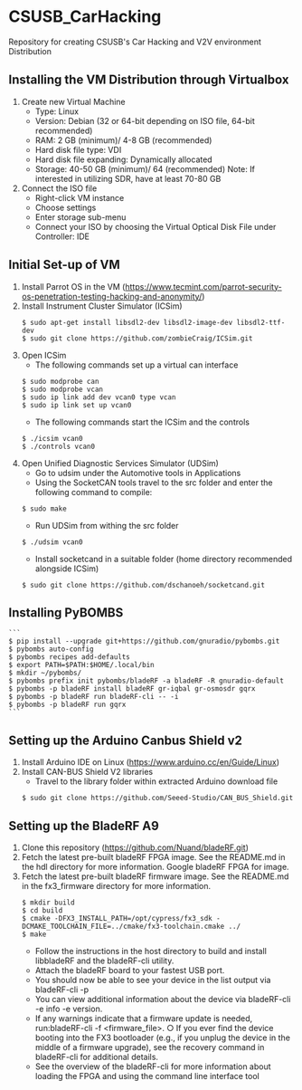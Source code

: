 # CSUSB_CarHacking
Repository for creating CSUSB's Car Hacking and V2V environment Distribution

## Installing the VM Distribution through Virtualbox
1. Create new Virtual Machine
	* Type: Linux
	* Version: Debian (32 or 64-bit depending on ISO file, 64-bit recommended)
	* RAM: 2 GB (minimum)/ 4-8 GB (recommended)
	* Hard disk file type: VDI
	* Hard disk file expanding: Dynamically allocated
	* Storage: 40-50 GB (minimum)/ 64 (recommended)
		Note: If interested in utilizing SDR, have at least 70-80 GB
2. Connect the ISO file
	* Right-click VM instance
	* Choose settings
	* Enter storage sub-menu
	* Connect your ISO by choosing the Virtual Optical Disk File under Controller: IDE

## Initial Set-up of VM
1. Install Parrot OS in the VM (https://www.tecmint.com/parrot-security-os-penetration-testing-hacking-and-anonymity/)
2. Install Instrument Cluster Simulator (ICSim)
	```
	$ sudo apt-get install libsdl2-dev libsdl2-image-dev libsdl2-ttf-dev
	$ sudo git clone https://github.com/zombieCraig/ICSim.git
	```
3. Open ICSim
	* The following commands set up a virtual can interface
	```
	$ sudo modprobe can
	$ sudo modprobe vcan
	$ sudo ip link add dev vcan0 type vcan
	$ sudo ip link set up vcan0
	```
	* The following commands start the ICSim and the controls
	```
	$ ./icsim vcan0
	$ ./controls vcan0
	```
3. Open Unified Diagnostic Services Simulator (UDSim)
	* Go to udsim under the Automotive tools in Applications
	* Using the SocketCAN tools travel to the src folder and enter the following command to compile:
	```
	$ sudo make 
	```
	* Run UDSim from withing the src folder
	```
	$ ./udsim vcan0
	```
	* Install socketcand in a suitable folder (home directory recommended alongside ICSim)
	```
	$ sudo git clone https://github.com/dschanoeh/socketcand.git
	```
    
## Installing PyBOMBS
	```
	$ pip install --upgrade git+https://github.com/gnuradio/pybombs.git
	$ pybombs auto-config
	$ pybombs recipes add-defaults
	$ export PATH=$PATH:$HOME/.local/bin
	$ mkdir ~/pybombs/
	$ pybombs prefix init pybombs/bladeRF -a bladeRF -R gnuradio-default
	$ pybombs -p bladeRF install bladeRF gr-iqbal gr-osmosdr gqrx
	$ pybombs -p bladeRF run bladeRF-cli -- -i
	$ pybombs -p bladeRF run gqrx
	```

## Setting up the Arduino Canbus Shield v2
1. Install Arduino IDE on Linux (https://www.arduino.cc/en/Guide/Linux)
2. Install CAN-BUS Shield V2 libraries
	* Travel to the library folder within extracted Arduino download file
	```
	$ sudo git clone https://github.com/Seeed-Studio/CAN_BUS_Shield.git
	```

## Setting up the BladeRF A9
1. Clone this repository (https://github.com/Nuand/bladeRF.git)
2. Fetch the latest pre-built bladeRF FPGA image. See the README.md in the hdl directory for more information. Google bladeRF FPGA for image.
3. Fetch the latest pre-built bladeRF firmware image. See the README.md in the fx3_firmware directory for more information.
    ```
    $ mkdir build
    $ cd build
    $ cmake -DFX3_INSTALL_PATH=/opt/cypress/fx3_sdk -DCMAKE_TOOLCHAIN_FILE=../cmake/fx3-toolchain.cmake ../
    $ make
    ```
    * Follow the instructions in the host directory to build and install libbladeRF and the bladeRF-cli utility.
    * Attach the bladeRF board to your fastest USB port.
    * You should now be able to see your device in the list output via bladeRF-cli -p
    * You can view additional information about the device via bladeRF-cli -e info -e version.
    * If any warnings indicate that a firmware update is needed, run:bladeRF-cli -f <firmware_file>.
      ○	If you ever find the device booting into the FX3 bootloader (e.g., if you unplug the device in the middle of a firmware upgrade), see the recovery command in bladeRF-cli for additional details.
    * See the overview of the bladeRF-cli for more information about loading the FPGA and using the command line interface tool

